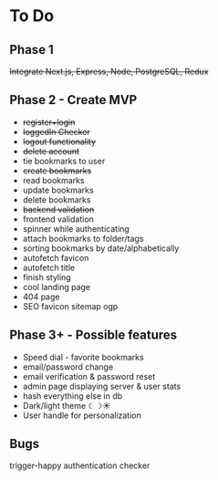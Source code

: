 # To Do

## Phase 1

~~Integrate Next.js, Express, Node, PostgreSQL, Redux~~

## Phase 2 - Create MVP

- ~~register+login~~
- ~~loggedIn Checker~~
- ~~logout functionality~~
- ~~delete account~~
- tie bookmarks to user
- ~~create bookmarks~~
- read bookmarks
- update bookmarks
- delete bookmarks
- ~~backend validation~~
- frontend validation
- spinner while authenticating
- attach bookmarks to folder/tags
- sorting bookmarks by date/alphabetically
- autofetch favicon
- autofetch title
- finish styling
- cool landing page
- 404 page
- SEO favicon sitemap ogp

## Phase 3+ - Possible features

- Speed dial - favorite bookmarks
- email/password change
- email verification & password reset
- admin page displaying server & user stats
- hash everything else in db
- Dark/light theme ☾☽☀️
- User handle for personalization

## Bugs

trigger-happy authentication checker
